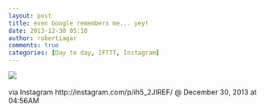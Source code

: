 ```yaml
---
layout: post
title: even Google remembers me... yey!
date: 2013-12-30 05:10
author: robertiagar
comments: true
categories: [Day to day, IFTTT, Instagram]
---
```

<div><img src='http://distilleryimage8.s3.amazonaws.com/e0f142b070fd11e38efa12921969ad50_8.jpg' /><br /><br /><div>via Instagram http://instagram.com/p/ih5_2JIREF/ @ December 30, 2013 at 04:56AM</div><br /></div>

